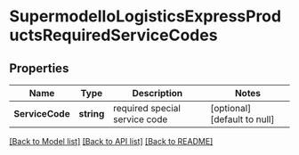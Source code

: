 # SupermodelIoLogisticsExpressProductsRequiredServiceCodes

## Properties
Name | Type | Description | Notes
------------ | ------------- | ------------- | -------------
**ServiceCode** | **string** | required special service code | [optional] [default to null]

[[Back to Model list]](../README.md#documentation-for-models) [[Back to API list]](../README.md#documentation-for-api-endpoints) [[Back to README]](../README.md)

